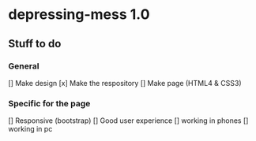 # depressing-mess 1.0

## Stuff to do

### General
[] Make design
[x] Make the respository
[] Make page (HTML4 & CSS3)

### Specific for the page
[] Responsive (bootstrap)
[] Good user experience
[] working in phones
[] working in pc



